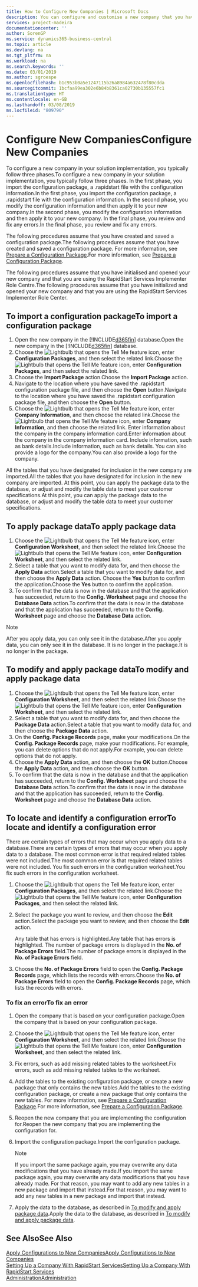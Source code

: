 ```yaml
---
title: How to Configure New Companies | Microsoft Docs
description: You can configure and customise a new company that you have created. To fine tune your implementation, you proceed in three phases to complete your configuration.
services: project-madeira
documentationcenter: ''
author: SorenGP
ms.service: dynamics365-business-central
ms.topic: article
ms.devlang: na
ms.tgt_pltfrm: na
ms.workload: na
ms.search.keywords: ''
ms.date: 03/01/2019
ms.author: sgroespe
ms.openlocfilehash: b1c953b0a5e1247115b26a8984a632478f80cdda
ms.sourcegitcommit: 1bcfaa99ea302e6b84b8361ca02730b135557fc1
ms.translationtype: HT
ms.contentlocale: en-GB
ms.lasthandoff: 03/08/2019
ms.locfileid: "809790"
---
```

# <a name="configure-new-companies"></a><span data-ttu-id="9debc-104">Configure New Companies</span><span class="sxs-lookup"><span data-stu-id="9debc-104">Configure New Companies</span></span>
<span data-ttu-id="9debc-105">To configure a new company in your solution implementation, you typically follow three phases.</span><span class="sxs-lookup"><span data-stu-id="9debc-105">To configure a new company in your solution implementation, you typically follow three phases.</span></span> <span data-ttu-id="9debc-106">In the first phase, you import the configuration package, a .rapidstart file with the configuration information.</span><span class="sxs-lookup"><span data-stu-id="9debc-106">In the first phase, you import the configuration package, a .rapidstart file with the configuration information.</span></span> <span data-ttu-id="9debc-107">In the second phase, you modify the configuration information and then apply it to your new company.</span><span class="sxs-lookup"><span data-stu-id="9debc-107">In the second phase, you modify the configuration information and then apply it to your new company.</span></span> <span data-ttu-id="9debc-108">In the final phase, you review and fix any errors.</span><span class="sxs-lookup"><span data-stu-id="9debc-108">In the final phase, you review and fix any errors.</span></span>  

<span data-ttu-id="9debc-109">The following procedures assume that you have created and saved a configuration package.</span><span class="sxs-lookup"><span data-stu-id="9debc-109">The following procedures assume that you have created and saved a configuration package.</span></span> <span data-ttu-id="9debc-110">For more information, see [Prepare a Configuration Package](admin-how-to-prepare-a-configuration-package.md).</span><span class="sxs-lookup"><span data-stu-id="9debc-110">For more information, see [Prepare a Configuration Package](admin-how-to-prepare-a-configuration-package.md).</span></span>  

<span data-ttu-id="9debc-111">The following procedures assume that you have initialised and opened your new company and that you are using the RapidStart Services Implementer Role Centre.</span><span class="sxs-lookup"><span data-stu-id="9debc-111">The following procedures assume that you have initialized and opened your new company and that you are using the RapidStart Services Implementer Role Center.</span></span>

## <a name="to-import-a-configuration-package"></a><span data-ttu-id="9debc-112">To import a configuration package</span><span class="sxs-lookup"><span data-stu-id="9debc-112">To import a configuration package</span></span>  
1. <span data-ttu-id="9debc-113">Open the new company in the [!INCLUDE[d365fin](includes/d365fin_md.md)] database.</span><span class="sxs-lookup"><span data-stu-id="9debc-113">Open the new company in the [!INCLUDE[d365fin](includes/d365fin_md.md)] database.</span></span>  
2. <span data-ttu-id="9debc-114">Choose the ![Lightbulb that opens the Tell Me feature](media/ui-search/search_small.png "Tell me what you want to do") icon, enter **Configuration Packages**, and then select the related link.</span><span class="sxs-lookup"><span data-stu-id="9debc-114">Choose the ![Lightbulb that opens the Tell Me feature](media/ui-search/search_small.png "Tell me what you want to do") icon, enter **Configuration Packages**, and then select the related link.</span></span>  
3. <span data-ttu-id="9debc-115">Choose the **Import Package** action.</span><span class="sxs-lookup"><span data-stu-id="9debc-115">Choose the **Import Package** action.</span></span>  
4. <span data-ttu-id="9debc-116">Navigate to the location where you have saved the .rapidstart configuration package file, and then choose the **Open** button.</span><span class="sxs-lookup"><span data-stu-id="9debc-116">Navigate to the location where you have saved the .rapidstart configuration package file, and then choose the **Open** button.</span></span>  
5. <span data-ttu-id="9debc-117">Choose the ![Lightbulb that opens the Tell Me feature](media/ui-search/search_small.png "Tell me what you want to do") icon, enter **Company Information**, and then choose the related link.</span><span class="sxs-lookup"><span data-stu-id="9debc-117">Choose the ![Lightbulb that opens the Tell Me feature](media/ui-search/search_small.png "Tell me what you want to do") icon, enter **Company Information**, and then choose the related link.</span></span> <span data-ttu-id="9debc-118">Enter information about the company in the company information card.</span><span class="sxs-lookup"><span data-stu-id="9debc-118">Enter information about the company in the company information card.</span></span> <span data-ttu-id="9debc-119">Include information, such as bank details.</span><span class="sxs-lookup"><span data-stu-id="9debc-119">Include information, such as bank details.</span></span> <span data-ttu-id="9debc-120">You can also provide a logo for the company.</span><span class="sxs-lookup"><span data-stu-id="9debc-120">You can also provide a logo for the company.</span></span>  

<span data-ttu-id="9debc-121">All the tables that you have designated for inclusion in the new company are imported.</span><span class="sxs-lookup"><span data-stu-id="9debc-121">All the tables that you have designated for inclusion in the new company are imported.</span></span> <span data-ttu-id="9debc-122">At this point, you can apply the package data to the database, or adjust and modify the table data to meet your customer specifications.</span><span class="sxs-lookup"><span data-stu-id="9debc-122">At this point, you can apply the package data to the database, or adjust and modify the table data to meet your customer specifications.</span></span>  

## <a name="to-apply-package-data"></a><span data-ttu-id="9debc-123">To apply package data</span><span class="sxs-lookup"><span data-stu-id="9debc-123">To apply package data</span></span>  
1. <span data-ttu-id="9debc-124">Choose the ![Lightbulb that opens the Tell Me feature](media/ui-search/search_small.png "Tell me what you want to do") icon, enter **Configuration Worksheet**, and then select the related link.</span><span class="sxs-lookup"><span data-stu-id="9debc-124">Choose the ![Lightbulb that opens the Tell Me feature](media/ui-search/search_small.png "Tell me what you want to do") icon, enter **Configuration Worksheet**, and then select the related link.</span></span>  
2. <span data-ttu-id="9debc-125">Select a table that you want to modify data for, and then choose the **Apply Data** action.</span><span class="sxs-lookup"><span data-stu-id="9debc-125">Select a table that you want to modify data for, and then choose the **Apply Data** action.</span></span> <span data-ttu-id="9debc-126">Choose the **Yes** button to confirm the application.</span><span class="sxs-lookup"><span data-stu-id="9debc-126">Choose the **Yes** button to confirm the application.</span></span>
3. <span data-ttu-id="9debc-127">To confirm that the data is now in the database and that the application has succeeded, return to the **Config. Worksheet** page and choose the **Database Data** action.</span><span class="sxs-lookup"><span data-stu-id="9debc-127">To confirm that the data is now in the database and that the application has succeeded, return to the **Config. Worksheet** page and choose the **Database Data** action.</span></span>  

> [!NOTE]  
>  <span data-ttu-id="9debc-128">After you apply data, you can only see it in the database.</span><span class="sxs-lookup"><span data-stu-id="9debc-128">After you apply data, you can only see it in the database.</span></span> <span data-ttu-id="9debc-129">It is no longer in the package.</span><span class="sxs-lookup"><span data-stu-id="9debc-129">It is no longer in the package.</span></span>  

## <a name="to-modify-and-apply-package-data"></a><span data-ttu-id="9debc-130">To modify and apply package data</span><span class="sxs-lookup"><span data-stu-id="9debc-130">To modify and apply package data</span></span>  
1. <span data-ttu-id="9debc-131">Choose the ![Lightbulb that opens the Tell Me feature](media/ui-search/search_small.png "Tell me what you want to do") icon, enter **Configuration Worksheet**, and then select the related link.</span><span class="sxs-lookup"><span data-stu-id="9debc-131">Choose the ![Lightbulb that opens the Tell Me feature](media/ui-search/search_small.png "Tell me what you want to do") icon, enter **Configuration Worksheet**, and then select the related link.</span></span>  
2. <span data-ttu-id="9debc-132">Select a table that you want to modify data for, and then choose the **Package Data** action.</span><span class="sxs-lookup"><span data-stu-id="9debc-132">Select a table that you want to modify data for, and then choose the **Package Data** action.</span></span>  
3. <span data-ttu-id="9debc-133">On the **Config. Package Records** page, make your modifications.</span><span class="sxs-lookup"><span data-stu-id="9debc-133">On the **Config. Package Records** page, make your modifications.</span></span> <span data-ttu-id="9debc-134">For example, you can delete options that do not apply.</span><span class="sxs-lookup"><span data-stu-id="9debc-134">For example, you can delete options that do not apply.</span></span>  
4. <span data-ttu-id="9debc-135">Choose the **Apply Data** action, and then choose the **OK** button.</span><span class="sxs-lookup"><span data-stu-id="9debc-135">Choose the **Apply Data** action, and then choose the **OK** button.</span></span>  
5. <span data-ttu-id="9debc-136">To confirm that the data is now in the database and that the application has succeeded, return to the **Config. Worksheet** page and choose the **Database Data** action.</span><span class="sxs-lookup"><span data-stu-id="9debc-136">To confirm that the data is now in the database and that the application has succeeded, return to the **Config. Worksheet** page and choose the **Database Data** action.</span></span>  

## <a name="to-locate-and-identify-a-configuration-error"></a><span data-ttu-id="9debc-137">To locate and identify a configuration error</span><span class="sxs-lookup"><span data-stu-id="9debc-137">To locate and identify a configuration error</span></span>  
<span data-ttu-id="9debc-138">There are certain types of errors that may occur when you apply data to a database.</span><span class="sxs-lookup"><span data-stu-id="9debc-138">There are certain types of errors that may occur when you apply data to a database.</span></span> <span data-ttu-id="9debc-139">The most common error is that required related tables were not included.</span><span class="sxs-lookup"><span data-stu-id="9debc-139">The most common error is that required related tables were not included.</span></span> <span data-ttu-id="9debc-140">You fix such errors in the configuration worksheet.</span><span class="sxs-lookup"><span data-stu-id="9debc-140">You fix such errors in the configuration worksheet.</span></span>

1. <span data-ttu-id="9debc-141">Choose the ![Lightbulb that opens the Tell Me feature](media/ui-search/search_small.png "Tell me what you want to do") icon, enter **Configuration Packages**, and then select the related link.</span><span class="sxs-lookup"><span data-stu-id="9debc-141">Choose the ![Lightbulb that opens the Tell Me feature](media/ui-search/search_small.png "Tell me what you want to do") icon, enter **Configuration Packages**, and then select the related link.</span></span>  
2. <span data-ttu-id="9debc-142">Select the package you want to review, and then choose the **Edit** action.</span><span class="sxs-lookup"><span data-stu-id="9debc-142">Select the package you want to review, and then choose the **Edit** action.</span></span>  

    <span data-ttu-id="9debc-143">Any table that has errors is highlighted.</span><span class="sxs-lookup"><span data-stu-id="9debc-143">Any table that has errors is highlighted.</span></span> <span data-ttu-id="9debc-144">The number of package errors is displayed in the **No. of Package Errors** field.</span><span class="sxs-lookup"><span data-stu-id="9debc-144">The number of package errors is displayed in the **No. of Package Errors** field.</span></span>  

3. <span data-ttu-id="9debc-145">Choose the **No. of Package Errors** field to open the **Config. Package Records** page, which lists the records with errors.</span><span class="sxs-lookup"><span data-stu-id="9debc-145">Choose the **No. of Package Errors** field to open the **Config. Package Records** page, which lists the records with errors.</span></span>  

### <a name="to-fix-an-error"></a><span data-ttu-id="9debc-146">To fix an error</span><span class="sxs-lookup"><span data-stu-id="9debc-146">To fix an error</span></span>  
1. <span data-ttu-id="9debc-147">Open the company that is based on your configuration package.</span><span class="sxs-lookup"><span data-stu-id="9debc-147">Open the company that is based on your configuration package.</span></span>  
2. <span data-ttu-id="9debc-148">Choose the ![Lightbulb that opens the Tell Me feature](media/ui-search/search_small.png "Tell me what you want to do") icon, enter **Configuration Worksheet**, and then select the related link.</span><span class="sxs-lookup"><span data-stu-id="9debc-148">Choose the ![Lightbulb that opens the Tell Me feature](media/ui-search/search_small.png "Tell me what you want to do") icon, enter **Configuration Worksheet**, and then select the related link.</span></span>  
3. <span data-ttu-id="9debc-149">Fix errors, such as add missing related tables to the worksheet.</span><span class="sxs-lookup"><span data-stu-id="9debc-149">Fix errors, such as add missing related tables to the worksheet.</span></span>  
4. <span data-ttu-id="9debc-150">Add the tables to the existing configuration package, or create a new package that only contains the new tables.</span><span class="sxs-lookup"><span data-stu-id="9debc-150">Add the tables to the existing configuration package, or create a new package that only contains the new tables.</span></span> <span data-ttu-id="9debc-151">For more information, see [Prepare a Configuration Package](admin-how-to-prepare-a-configuration-package.md).</span><span class="sxs-lookup"><span data-stu-id="9debc-151">For more information, see [Prepare a Configuration Package](admin-how-to-prepare-a-configuration-package.md).</span></span>  
5. <span data-ttu-id="9debc-152">Reopen the new company that you are implementing the configuration for.</span><span class="sxs-lookup"><span data-stu-id="9debc-152">Reopen the new company that you are implementing the configuration for.</span></span>  
6. <span data-ttu-id="9debc-153">Import the configuration package.</span><span class="sxs-lookup"><span data-stu-id="9debc-153">Import the configuration package.</span></span>  

    > [!NOTE]  
    >  <span data-ttu-id="9debc-154">If you import the same package again, you may overwrite any data modifications that you have already made.</span><span class="sxs-lookup"><span data-stu-id="9debc-154">If you import the same package again, you may overwrite any data modifications that you have already made.</span></span> <span data-ttu-id="9debc-155">For that reason, you may want to add any new tables in a new package and import that instead.</span><span class="sxs-lookup"><span data-stu-id="9debc-155">For that reason, you may want to add any new tables in a new package and import that instead.</span></span>  

7. <span data-ttu-id="9debc-156">Apply the data to the database, as described in [To modify and apply package data](admin-how-to-configure-new-companies.md#to-modify-and-apply-package-data).</span><span class="sxs-lookup"><span data-stu-id="9debc-156">Apply the data to the database, as described in [To modify and apply package data](admin-how-to-configure-new-companies.md#to-modify-and-apply-package-data).</span></span>

## <a name="see-also"></a><span data-ttu-id="9debc-157">See Also</span><span class="sxs-lookup"><span data-stu-id="9debc-157">See Also</span></span>  
[<span data-ttu-id="9debc-158">Apply Configurations to New Companies</span><span class="sxs-lookup"><span data-stu-id="9debc-158">Apply Configurations to New Companies</span></span>](admin-apply-configuration-to-new-companies.md)  
[<span data-ttu-id="9debc-159">Setting Up a Company With RapidStart Services</span><span class="sxs-lookup"><span data-stu-id="9debc-159">Setting Up a Company With RapidStart Services</span></span>](admin-set-up-a-company-with-rapidstart.md)  
[<span data-ttu-id="9debc-160">Administration</span><span class="sxs-lookup"><span data-stu-id="9debc-160">Administration</span></span>](admin-setup-and-administration.md)
